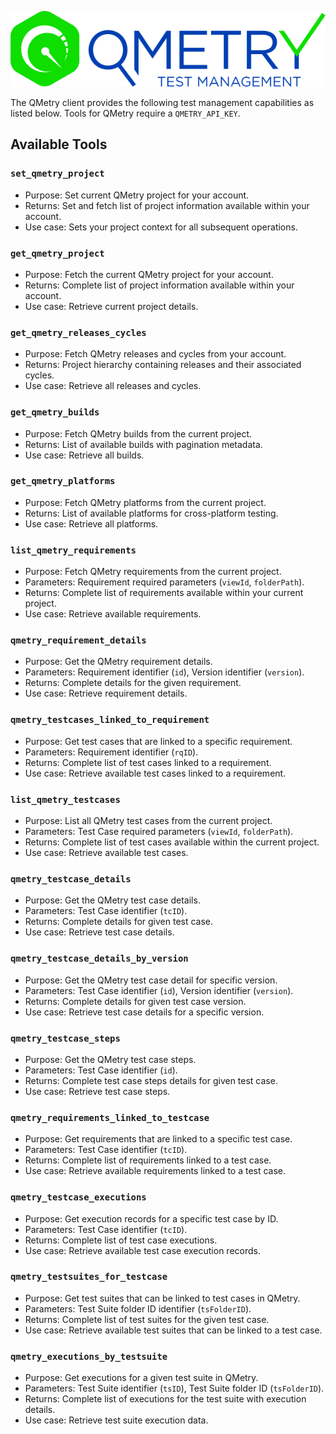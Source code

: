![qmetry.png](./images/embedded/qmetry.png)

The QMetry client provides the following test management capabilities as listed below. Tools for QMetry require a `QMETRY_API_KEY`.

## Available Tools

### `set_qmetry_project`

-   Purpose: Set current QMetry project for your account.
-   Returns: Set and fetch list of project information available within your account.
-   Use case: Sets your project context for all subsequent operations.

### `get_qmetry_project`

-   Purpose: Fetch the current QMetry project for your account.
-   Returns: Complete list of project information available within your account.
-   Use case: Retrieve current project details.

### `get_qmetry_releases_cycles`

-   Purpose: Fetch QMetry releases and cycles from your account.
-   Returns: Project hierarchy containing releases and their associated cycles.
-   Use case: Retrieve all releases and cycles.

### `get_qmetry_builds`

-   Purpose: Fetch QMetry builds from the current project.
-   Returns: List of available builds with pagination metadata.
-   Use case: Retrieve all builds.

### `get_qmetry_platforms`

-   Purpose: Fetch QMetry platforms from the current project.
-   Returns: List of available platforms for cross-platform testing.
-   Use case: Retrieve all platforms.

### `list_qmetry_requirements`

-   Purpose: Fetch QMetry requirements from the current project.
-   Parameters: Requirement required parameters (`viewId`, `folderPath`).
-   Returns: Complete list of requirements available within your current project.
-   Use case: Retrieve available requirements.

### `qmetry_requirement_details`

-   Purpose: Get the QMetry requirement details.
-   Parameters: Requirement identifier (`id`), Version identifier (`version`).
-   Returns: Complete details for the given requirement.
-   Use case: Retrieve requirement details.

### `qmetry_testcases_linked_to_requirement`

-   Purpose: Get test cases that are linked to a specific requirement.
-   Parameters: Requirement identifier (`rqID`).
-   Returns: Complete list of test cases linked to a requirement.
-   Use case: Retrieve available test cases linked to a requirement.

### `list_qmetry_testcases`

-   Purpose: List all QMetry test cases from the current project.
-   Parameters: Test Case required parameters (`viewId`, `folderPath`).
-   Returns: Complete list of test cases available within the current project.
-   Use case: Retrieve available test cases.

### `qmetry_testcase_details`

-   Purpose: Get the QMetry test case details.
-   Parameters: Test Case identifier (`tcID`).
-   Returns: Complete details for given test case.
-   Use case: Retrieve test case details.

### `qmetry_testcase_details_by_version`

-   Purpose: Get the QMetry test case detail for specific version.
-   Parameters: Test Case identifier (`id`), Version identifier (`version`).
-   Returns: Complete details for given test case version.
-   Use case: Retrieve test case details for a specific version.

### `qmetry_testcase_steps`

-   Purpose: Get the QMetry test case steps.
-   Parameters: Test Case identifier (`id`).
-   Returns: Complete test case steps details for given test case.
-   Use case: Retrieve test case steps.

### `qmetry_requirements_linked_to_testcase`

-   Purpose: Get requirements that are linked to a specific test case.
-   Parameters: Test Case identifier (`tcID`).
-   Returns: Complete list of requirements linked to a test case.
-   Use case: Retrieve available requirements linked to a test case.

### `qmetry_testcase_executions`

-   Purpose: Get execution records for a specific test case by ID.
-   Parameters: Test Case identifier (`tcID`).
-   Returns: Complete list of test case executions.
-   Use case: Retrieve available test case execution records.

### `qmetry_testsuites_for_testcase`

-   Purpose: Get test suites that can be linked to test cases in QMetry.
-   Parameters: Test Suite folder ID identifier (`tsFolderID`).
-   Returns: Complete list of test suites for the given test case.
-   Use case: Retrieve available test suites that can be linked to a test case.

### `qmetry_executions_by_testsuite`

-   Purpose: Get executions for a given test suite in QMetry.
-   Parameters: Test Suite identifier (`tsID`), Test Suite folder ID (`tsFolderID`).
-   Returns: Complete list of executions for the test suite with execution details.
-   Use case: Retrieve test suite execution data.
